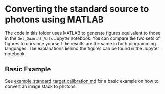 # Converting the standard source to photons using MATLAB

The code in this folder uses MATLAB to generate figures equivalent to those in the `Get_Quantal_Vals` Jupyter notebook. 
You can compare the two sets of figures to convince yourself the results are the same in both programming languages. 
The explanations behind the figures can be found in the Jupyter notebook. 
 
## Basic Example
See [example_standard_target_calibration.md](example_standard_target_calibration.md) for a basic example on how to convert an image stack to photons. 
